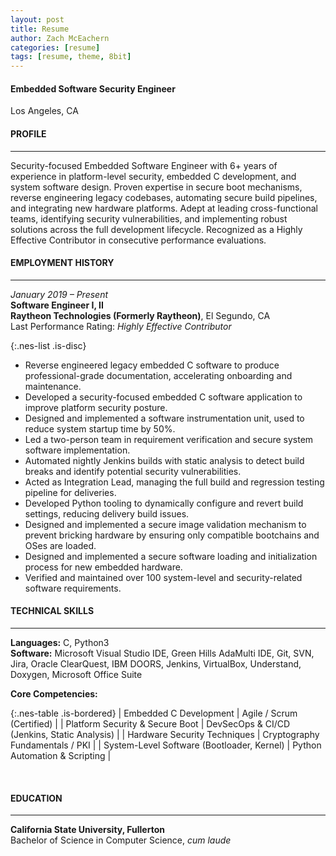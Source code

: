```yaml
---
layout: post
title: Resume
author: Zach McEachern
categories: [resume]
tags: [resume, theme, 8bit]
---
```


#### Embedded Software Security Engineer

<p>Los Angeles, CA</p>

#### PROFILE 
* * *

<p>Security-focused Embedded Software Engineer with 6+ years of experience in platform-level security, embedded C development, and system software design. Proven expertise in secure boot mechanisms, reverse engineering legacy codebases, automating secure build pipelines, and integrating new hardware platforms. Adept at leading cross-functional teams, identifying security vulnerabilities, and implementing robust solutions across the full development lifecycle. Recognized as a Highly Effective Contributor in consecutive performance evaluations.</p>

#### EMPLOYMENT HISTORY
* * *

_January 2019 – Present_ <br>
**Software Engineer I, II** <br>
**Raytheon Technologies (Formerly Raytheon)**, El Segundo, CA <br>
Last Performance Rating: _Highly Effective Contributor_ <br>

{:.nes-list .is-disc}
*   Reverse engineered legacy embedded C software to produce professional-grade documentation, accelerating onboarding and maintenance.
*   Developed a security-focused embedded C software application to improve platform security posture.
*   Designed and implemented a software instrumentation unit, used to reduce system startup time by 50%.
*   Led a two-person team in requirement verification and secure system software implementation.
*   Automated nightly Jenkins builds with static analysis to detect build breaks and identify potential security vulnerabilities.
*   Acted as Integration Lead, managing the full build and regression testing pipeline for deliveries.
*   Developed Python tooling to dynamically configure and revert build settings, reducing delivery build issues.
*   Designed and implemented a secure image validation mechanism to prevent bricking hardware by ensuring only compatible bootchains and OSes are loaded.
*   Designed and implemented a secure software loading and initialization process for new embedded hardware.
*   Verified and maintained over 100 system-level and security-related software requirements.

#### TECHNICAL SKILLS
* * *

**Languages:** C, Python3 <br>
**Software:** Microsoft Visual Studio IDE, Green Hills AdaMulti IDE, Git, SVN, Jira, Oracle ClearQuest, IBM DOORS, Jenkins, VirtualBox, Understand, Doxygen, Microsoft Office Suite <br>

**Core Competencies:** 

{:.nes-table .is-bordered}
| Embedded C Development                     | Agile / Scrum (Certified)                    | 
| Platform Security & Secure Boot            | DevSecOps & CI/CD (Jenkins, Static Analysis) | 
| Hardware Security Techniques               | Cryptography Fundamentals / PKI              | 
| System-Level Software (Bootloader, Kernel) | Python Automation & Scripting                | 

<br>

#### EDUCATION
* * *

**California State University, Fullerton** <br>
Bachelor of Science in Computer Science, _cum laude_



